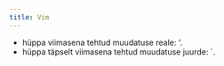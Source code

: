 ```yaml
---
title: Vim
---
```


* hüppa viimasena tehtud muudatuse reale: '.
* hüppa täpselt viimasena tehtud muudatuse juurde: `.

